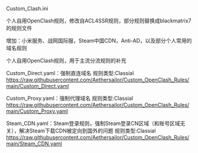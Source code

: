 Custom_Clash.ini

个人自用OpenClash规则，修改自ACL4SSR规则，部分规则替换成blackmatrix7的规则文件

增加：小米服务、战网国际服，Steam中国CDN，Anti-AD，以及部分个人常用的域名规则

个人自用OpenClash规则，用于主流分流规则的补充

Custom_Direct.yaml：强制直连域名
规则类型:Classial
https://raw.githubusercontent.com/Aethersailor/Custom_OpenClash_Rules/main/Custom_Direct.yaml

Custom_Proxy.yaml：强制代理域名
规则类型:Classial
https://raw.githubusercontent.com/Aethersailor/Custom_OpenClash_Rules/main/Custom_Proxy.yaml

Steam_CDN.yaml：Steam登录规则，强制Steam登录CN区域（和账号区域无关），解决Steam下载CDN被定向到国外的问题
规则类型:Classial
https://raw.githubusercontent.com/Aethersailor/Custom_OpenClash_Rules/main/Steam_CDN.yaml
